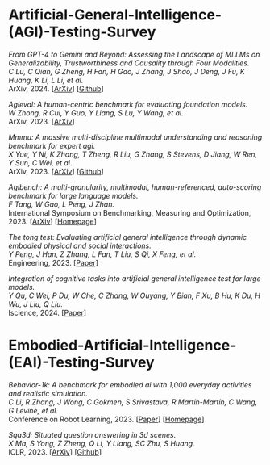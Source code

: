 # Artificial-General-Intelligence-(AGI)-Testing-Survey

*From GPT-4 to Gemini and Beyond: Assessing the Landscape of MLLMs on Generalizability, Trustworthiness and Causality through Four Modalities.*<br>
*C Lu, C Qian, G Zheng, H Fan, H Gao, J Zhang, J Shao, J Deng, J Fu, K Huang, K Li, L Li, et al.*<br>
ArXiv, 2024.
[[ArXiv](https://arxiv.org/pdf/2401.15071.pdf)]
[[Github](https://openlamm.github.io/Leaderboards)]

*Agieval: A human-centric benchmark for evaluating foundation models.*<br>
*W Zhong, R Cui, Y Guo, Y Liang, S Lu, Y Wang, et al.*<br>
ArXiv, 2023.
[[ArXiv](https://arxiv.org/pdf/2304.06364)]

*Mmmu: A massive multi-discipline multimodal understanding and reasoning benchmark for expert agi.*<br>
*X Yue, Y Ni, K Zhang, T Zheng, R Liu, G Zhang, S Stevens, D Jiang, W Ren, Y Sun, C Wei, et al.*<br>
ArXiv, 2023.
[[ArXiv](https://arxiv.org/pdf/2311.16502)]
[[Github](https://mmmu-benchmark.github.io/)]

*Agibench: A multi-granularity, multimodal, human-referenced, auto-scoring benchmark for large language models.*<br>
*F Tang, W Gao, L Peng, J Zhan.*<br>
International Symposium on Benchmarking, Measuring and Optimization, 2023.
[[ArXiv](https://arxiv.org/pdf/2309.06495)]
[[Homepage](https://www.benchcouncil.org/agibench)]

*The tong test: Evaluating artificial general intelligence through dynamic embodied physical and social interactions.*<br>
*Y Peng, J Han, Z Zhang, L Fan, T Liu, S Qi, X Feng, et al.*<br>
Engineering, 2023.
[[Paper](https://www.sciencedirect.com/science/article/pii/S209580992300293X)]

*Integration of cognitive tasks into artificial general intelligence test for large models.*<br>
*Y Qu, C Wei, P Du, W Che, C Zhang, W Ouyang, Y Bian, F Xu, B Hu, K Du, H Wu, J Liu, Q Liu.*<br>
Iscience, 2024.
[[Paper](https://www.cell.com/iscience/fulltext/S2589-0042(24)00772-7)]

# Embodied-Artificial-Intelligence-(EAI)-Testing-Survey

*Behavior-1k: A benchmark for embodied ai with 1,000 everyday activities and realistic simulation.*<br>
*C Li, R Zhang, J Wong, C Gokmen, S Srivastava, R Martín-Martín, C Wang, G Levine, et al.*<br>
Conference on Robot Learning, 2023.
[[Paper](https://proceedings.mlr.press/v205/li23a/li23a.pdf)]
[[Homepage](https://behavior.stanford.edu/)]

*Sqa3d: Situated question answering in 3d scenes.*<br>
*X Ma, S Yong, Z Zheng, Q Li, Y Liang, SC Zhu, S Huang.*<br>
ICLR, 2023.
[[ArXiv](https://arxiv.org/pdf/2210.07474)]
[[Github](https://sqa3d.github.io/)]
